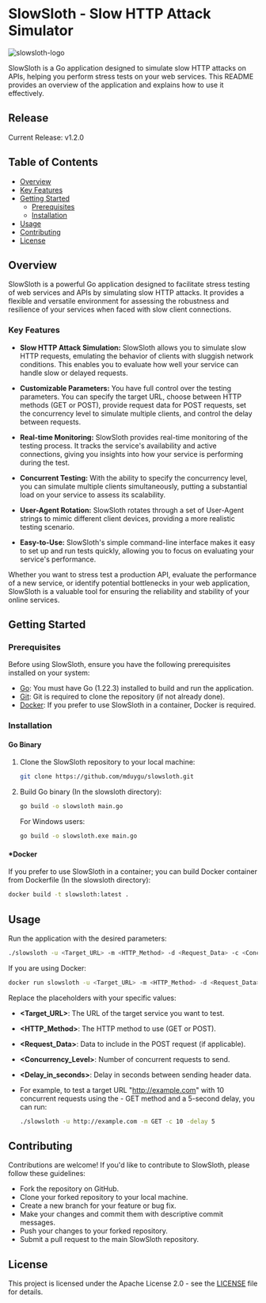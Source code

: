 # SlowSloth - Slow HTTP Attack Simulator

![slowsloth-logo](https://github.com/mduygu/slowsloth/assets/61627415/90cf459e-77a6-439e-9759-317459e652e1)

SlowSloth is a Go application designed to simulate slow HTTP attacks on APIs, helping you perform stress tests on your web services. This README provides an overview of the application and explains how to use it effectively.

## Release
Current Release: v1.2.0

## Table of Contents

- [Overview](#overview)
 - [Key Features](#key-features)
- [Getting Started](#getting-started)
  - [Prerequisites](#prerequisites)
  - [Installation](#installation)
- [Usage](#usage)
- [Contributing](#contributing)
- [License](#license)

## Overview

SlowSloth is a powerful Go application designed to facilitate stress testing of web services and APIs by simulating slow HTTP attacks. It provides a flexible and versatile environment for assessing the robustness and resilience of your services when faced with slow client connections.

### Key Features

- **Slow HTTP Attack Simulation:** SlowSloth allows you to simulate slow HTTP requests, emulating the behavior of clients with sluggish network conditions. This enables you to evaluate how well your service can handle slow or delayed requests.

- **Customizable Parameters:** You have full control over the testing parameters. You can specify the target URL, choose between HTTP methods (GET or POST), provide request data for POST requests, set the concurrency level to simulate multiple clients, and control the delay between requests.

- **Real-time Monitoring:** SlowSloth provides real-time monitoring of the testing process. It tracks the service's availability and active connections, giving you insights into how your service is performing during the test.

- **Concurrent Testing:** With the ability to specify the concurrency level, you can simulate multiple clients simultaneously, putting a substantial load on your service to assess its scalability.

- **User-Agent Rotation:** SlowSloth rotates through a set of User-Agent strings to mimic different client devices, providing a more realistic testing scenario.

- **Easy-to-Use:** SlowSloth's simple command-line interface makes it easy to set up and run tests quickly, allowing you to focus on evaluating your service's performance.

Whether you want to stress test a production API, evaluate the performance of a new service, or identify potential bottlenecks in your web application, SlowSloth is a valuable tool for ensuring the reliability and stability of your online services.


## Getting Started

### Prerequisites

Before using SlowSloth, ensure you have the following prerequisites installed on your system:

- [Go](https://golang.org/dl/): You must have Go (1.22.3) installed to build and run the application. 
- [Git](https://git-scm.com/downloads): Git is required to clone the repository (if not already done).
- [Docker](https://docs.docker.com/get-docker/): If you prefer to use SlowSloth in a container, Docker is required.

### Installation
#### Go Binary
1. Clone the SlowSloth repository to your local machine:

   ```sh
   git clone https://github.com/mduygu/slowsloth.git
   ```
2. Build Go binary (In the slowsloth directory):

   ```sh
   go build -o slowsloth main.go
   ```
   For Windows users:
   ```sh
   go build -o slowsloth.exe main.go
   ```

#### *Docker
   If you prefer to use SlowSloth in a container; you can build Docker container from Dockerfile (In the slowsloth directory):
   ```sh
   docker build -t slowsloth:latest .
   ```

## Usage

Run the application with the desired parameters:
   ```sh
   ./slowsloth -u <Target_URL> -m <HTTP_Method> -d <Request_Data> -c <Concurrency_Level> -delay <Delay_in_seconds>
   ```
If you are using Docker:
   ```sh
   docker run slowsloth -u <Target_URL> -m <HTTP_Method> -d <Request_Data> -c <Concurrency_Level> -delay <Delay_in_seconds>
   ```
Replace the placeholders with your specific values:
- **<Target_URL>**: The URL of the target service you want to test.
- **<HTTP_Method>**: The HTTP method to use (GET or POST).
- **<Request_Data>**: Data to include in the POST request (if applicable).
- **<Concurrency_Level>**: Number of concurrent requests to send.
- **<Delay_in_seconds>**: Delay in seconds between sending header data.
- For example, to test a target URL "http://example.com" with 10 concurrent requests using the - GET method and a 5-second delay, you can run:
  
   ```sh
   ./slowsloth -u http://example.com -m GET -c 10 -delay 5
   ```

## Contributing

Contributions are welcome! If you'd like to contribute to SlowSloth, please follow these guidelines:

- Fork the repository on GitHub.
- Clone your forked repository to your local machine.
- Create a new branch for your feature or bug fix.
- Make your changes and commit them with descriptive commit messages.
- Push your changes to your forked repository.
- Submit a pull request to the main SlowSloth repository.

## License

This project is licensed under the Apache License 2.0 - see the [LICENSE](LICENSE) file for details.

